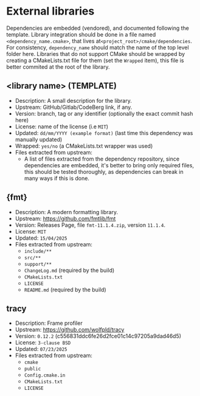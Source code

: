 # External libraries

Dependencies are embedded (vendored), and documented following the template. Library integration 
should be done in a file named `<dependency_name.cmake>`, that lives at`<project_root>/cmake/dependencies`. 
For consistency, `dependency_name` should match the name of the top level folder here. Libraries that do
not support CMake should be wrapped by creating a CMakeLists.txt file for them (set the `Wrapped` item),
this file is better commited at the root of the library.


##  \<library name\> (TEMPLATE)

- Description: A small description for the library.
- Upstream: GitHub/Gitlab/CodeBerg link, if any.
- Version: branch, tag or any identifier (optionally the exact commit hash here)
- License: name of the license (i.e `MIT`)
- Updated: `dd/mm/YYYY (example format)` (last time this dependency was manually updated)
- Wrapped: `yes/no` (a CMakeLists.txt wrapper was used)
- Files extracted from upstream:
    - A list of files extracted from the dependency repository, since dependencies
      are embedded, it's better to bring only required files, this should be tested
      thoroughly, as dependencies can break in many ways if this is done.

## {fmt}

- Description: A modern formatting library.
- Upstream: https://github.com/fmtlib/fmt
- Version: Releases Page, file `fmt-11.1.4.zip`, version `11.1.4`.
- License: `MIT`
- Updated: `15/04/2025`
- Files extracted from upstream:
    - `include/**`
    - `src/**`
    - `support/**`
    - `ChangeLog.md`  (required by the build)
    - `CMakeLists.txt`
    - `LICENSE`
    - `README.md`  (required by the build)


## tracy

- Description: Frame profiler
- Upstream: https://github.com/wolfpld/tracy
- Version: `0.12.2` (c556831ddc6fe26d2fce01c14c97205a9dad46d5)
- License: `3-clause BSD`
- Updated: `07/23/2025`
- Files extracted from upstream:
    - `cmake`
    - `public`
    - `Config.cmake.in`
    - `CMakeLists.txt`
    - `LICENSE`